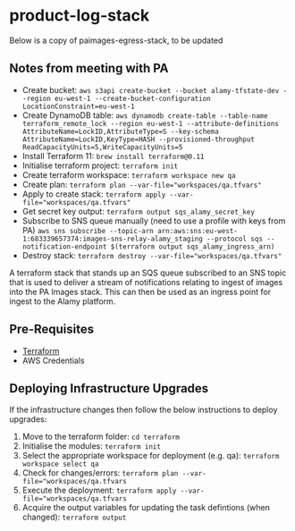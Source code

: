 # product-log-stack

Below is a copy of paimages-egress-stack, to be updated

## Notes from meeting with PA
* Create bucket:
```aws s3api create-bucket --bucket alamy-tfstate-dev --region eu-west-1 --create-bucket-configuration LocationConstraint=eu-west-1```
* Create DynamoDB table:
```aws dynamodb create-table --table-name terraform_remote_lock --region eu-west-1 --attribute-definitions AttributeName=LockID,AttributeType=S --key-schema AttributeName=LockID,KeyType=HASH --provisioned-throughput ReadCapacityUnits=5,WriteCapacityUnits=5```
* Install Terraform 11: ```brew install terraform@0.11```
* Initialise terraform project:
```terraform init```
* Create terraform workspace:
```terraform workspace new qa```
* Create plan:
```terraform plan --var-file="workspaces/qa.tfvars"```
* Apply to create stack:
```terraform apply --var-file="workspaces/qa.tfvars"```
* Get secret key output:
```terraform output sqs_alamy_secret_key```
* Subscribe to SNS queue manually (need to use a profile with keys from PA)
```aws sns subscribe --topic-arn arn:aws:sns:eu-west-1:683339657374:images-sns-relay-alamy_staging --protocol sqs --notification-endpoint $(terraform output sqs_alamy_ingress_arn)```
* Destroy stack:
```terraform destroy --var-file="workspaces/qa.tfvars"```

A terraform stack that stands up an SQS queue subscribed to an SNS topic that is used to deliver a stream of notifications relating to ingest of images into the PA Images stack.  This can then be used as an ingress point for ingest to the Alamy platform.

## Pre-Requisites

* [Terraform](https://www.terraform.io/)
* AWS Credentials

## Deploying Infrastructure Upgrades

If the infrastructure changes then follow the below instructions to deploy upgrades:

1. Move to the terraform folder: ```cd terraform```
2. Initialise the modules: ```terraform init```
3. Select the appropriate workspace for deployment (e.g. qa): ```terraform workspace select qa```
4. Check for changes/errors: ```terraform plan --var-file="workspaces/qa.tfvars```
5. Execute the deployment: ```terraform apply --var-file="workspaces/qa.tfvars```
6. Acquire the output variables for updating the task defintions (when changed): ```terraform output```
